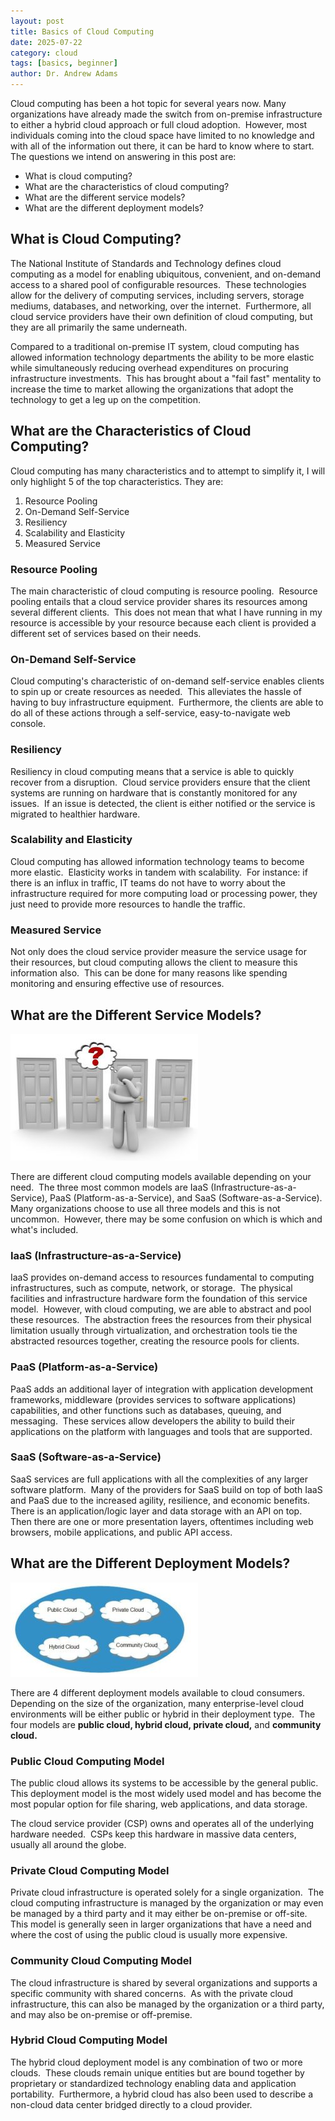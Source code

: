 ```yaml
---
layout: post
title: Basics of Cloud Computing
date: 2025-07-22
category: cloud
tags: [basics, beginner]
author: Dr. Andrew Adams
---
```


Cloud computing has been a hot topic for several years now. Many organizations have already made the switch from on-premise infrastructure to either a hybrid cloud approach or full cloud adoption.  However, most individuals coming into the cloud space have limited to no knowledge and with all of the information out there, it can be hard to know where to start.  The questions we intend on answering in this post are:

- What is cloud computing?
- What are the characteristics of cloud computing?
- What are the different service models?
- What are the different deployment models?

## What is Cloud Computing?

The National Institute of Standards and Technology defines cloud computing as a model for enabling ubiquitous, convenient, and on-demand access to a shared pool of configurable resources.  These technologies allow for the delivery of computing services, including servers, storage mediums, databases, and networking, over the internet.  Furthermore, all cloud service providers have their own definition of cloud computing, but they are all primarily the same underneath.

Compared to a traditional on-premise IT system, cloud computing has allowed information technology departments the ability to be more elastic while simultaneously reducing overhead expenditures on procuring infrastructure investments.  This has brought about a "fail fast" mentality to increase the time to market allowing the organizations that adopt the technology to get a leg up on the competition.

## What are the Characteristics of Cloud Computing?

Cloud computing has many characteristics and to attempt to simplify it, I will only highlight 5 of the top characteristics. They are:

1. Resource Pooling
2. On-Demand Self-Service
3. Resiliency
4. Scalability and Elasticity
5. Measured Service

### Resource Pooling

The main characteristic of cloud computing is resource pooling.  Resource pooling entails that a cloud service provider shares its resources among several different clients.  This does not mean that what I have running in my resource is accessible by your resource because each client is provided a different set of services based on their needs.

### On-Demand Self-Service

Cloud computing's characteristic of on-demand self-service enables clients to spin up or create resources as needed.  This alleviates the hassle of having to buy infrastructure equipment.  Furthermore, the clients are able to do all of these actions through a self-service, easy-to-navigate web console.

### Resiliency

Resiliency in cloud computing means that a service is able to quickly recover from a disruption.  Cloud service providers ensure that the client systems are running on hardware that is constantly monitored for any issues.  If an issue is detected, the client is either notified or the service is migrated to healthier hardware.

### Scalability and Elasticity

Cloud computing has allowed information technology teams to become more elastic.  Elasticity works in tandem with scalability.  For instance: if there is an influx in traffic, IT teams do not have to worry about the infrastructure required for more computing load or processing power, they just need to provide more resources to handle the traffic.

### Measured Service

Not only does the cloud service provider measure the service usage for their resources, but cloud computing allows the client to measure this information also.  This can be done for many reasons like spending monitoring and ensuring effective use of resources.

## What are the Different Service Models?

![cloud computing service models](/assets/images/computing-service-models-300x203.jpg)

There are different cloud computing models available depending on your need.  The three most common models are IaaS (Infrastructure-as-a-Service), PaaS (Platform-as-a-Service), and SaaS (Software-as-a-Service).  Many organizations choose to use all three models and this is not uncommon.  However, there may be some confusion on which is which and what's included.

### IaaS (Infrastructure-as-a-Service)

IaaS provides on-demand access to resources fundamental to computing infrastructures, such as compute, network, or storage.  The physical facilities and infrastructure hardware form the foundation of this service model.  However, with cloud computing, we are able to abstract and pool these resources.  The abstraction frees the resources from their physical limitation usually through virtualization, and orchestration tools tie the abstracted resources together, creating the resource pools for clients.

### PaaS (Platform-as-a-Service)

PaaS adds an additional layer of integration with application development frameworks, middleware (provides services to software applications) capabilities, and other functions such as databases, queuing, and messaging.  These services allow developers the ability to build their applications on the platform with languages and tools that are supported.

### SaaS (Software-as-a-Service)

SaaS services are full applications with all the complexities of any larger software platform.  Many of the providers for SaaS build on top of both IaaS and PaaS due to the increased agility, resilience, and economic benefits.  There is an application/logic layer and data storage with an API on top.  Then there are one or more presentation layers, oftentimes including web browsers, mobile applications, and public API access.

## What are the Different Deployment Models?

![cloud deployment](/assets/images/cloud-deployment-models-300x151.jpg)

There are 4 different deployment models available to cloud consumers.  Depending on the size of the organization, many enterprise-level cloud environments will be either public or hybrid in their deployment type.  The four models are **public cloud, hybrid cloud, private cloud,** and **community cloud.**

### Public Cloud Computing Model

The public cloud allows its systems to be accessible by the general public.  This deployment model is the most widely used model and has become the most popular option for file sharing, web applications, and data storage.

The cloud service provider (CSP) owns and operates all of the underlying hardware needed.  CSPs keep this hardware in massive data centers, usually all around the globe.

### Private Cloud Computing Model

Private cloud infrastructure is operated solely for a single organization.  The cloud computing infrastructure is managed by the organization or may even be managed by a third party and it may either be on-premise or off-site.  This model is generally seen in larger organizations that have a need and where the cost of using the public cloud is usually more expensive.

### Community Cloud Computing Model

The cloud infrastructure is shared by several organizations and supports a specific community with shared concerns.  As with the private cloud infrastructure, this can also be managed by the organization or a third party, and may also be on-premise or off-premise.

### Hybrid Cloud Computing Model

The hybrid cloud deployment model is any combination of two or more clouds.  These clouds remain unique entities but are bound together by proprietary or standardized technology enabling data and application portability.  Furthermore, a hybrid cloud has also been used to describe a non-cloud data center bridged directly to a cloud provider.